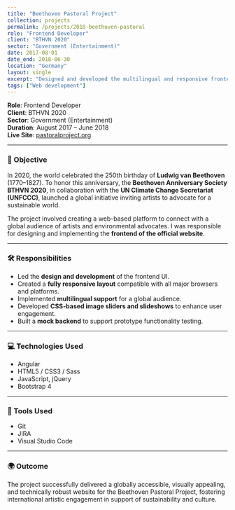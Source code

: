 ```yaml
---
title: "Beethoven Pastoral Project"
collection: projects
permalink: /projects/2018-beethoven-pastoral
role: "Frontend Developer"
client: "BTHVN 2020"
sector: "Government (Entertainment)"
date: 2017-08-01
date_end: 2018-06-30
location: "Germany"
layout: single
excerpt: "Designed and developed the multilingual and responsive frontend for the official Beethoven 250th Anniversary campaign website supported by UNFCCC."
tags: ["Web development"]
---
```


**Role**: Frontend Developer  
**Client**: BTHVN 2020  
**Sector**: Government (Entertainment)  
**Duration**: August 2017 – June 2018  
**Live Site**: [pastoralproject.org](https://pastoralproject.org/)

---

### 🎯 Objective

In 2020, the world celebrated the 250th birthday of **Ludwig van Beethoven** (1770–1827). To honor this anniversary, the **Beethoven Anniversary Society BTHVN 2020**, in collaboration with the **UN Climate Change Secretariat (UNFCCC)**, launched a global initiative inviting artists to advocate for a sustainable world.

The project involved creating a web-based platform to connect with a global audience of artists and environmental advocates. I was responsible for designing and implementing the **frontend of the official website**.

---

### 🛠 Responsibilities

- Led the **design and development** of the frontend UI.
- Created a **fully responsive layout** compatible with all major browsers and platforms.
- Implemented **multilingual support** for a global audience.
- Developed **CSS-based image sliders and slideshows** to enhance user engagement.
- Built a **mock backend** to support prototype functionality testing.

---

### 💻 Technologies Used

- Angular  
- HTML5 / CSS3 / Sass  
- JavaScript, jQuery  
- Bootstrap 4  

---

### 🧰 Tools Used

- Git  
- JIRA  
- Visual Studio Code

---

### 🌍 Outcome

The project successfully delivered a globally accessible, visually appealing, and technically robust website for the Beethoven Pastoral Project, fostering international artistic engagement in support of sustainability and culture.

